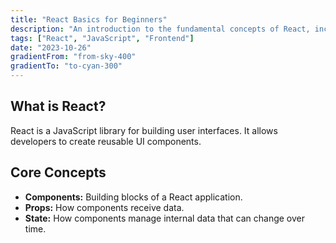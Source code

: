 ```yaml
---
title: "React Basics for Beginners"
description: "An introduction to the fundamental concepts of React, including components, props, and state."
tags: ["React", "JavaScript", "Frontend"]
date: "2023-10-26"
gradientFrom: "from-sky-400"
gradientTo: "to-cyan-300"
---
```


## What is React?
React is a JavaScript library for building user interfaces. It allows developers to create reusable UI components.

## Core Concepts
- **Components:** Building blocks of a React application.
- **Props:** How components receive data.
- **State:** How components manage internal data that can change over time.